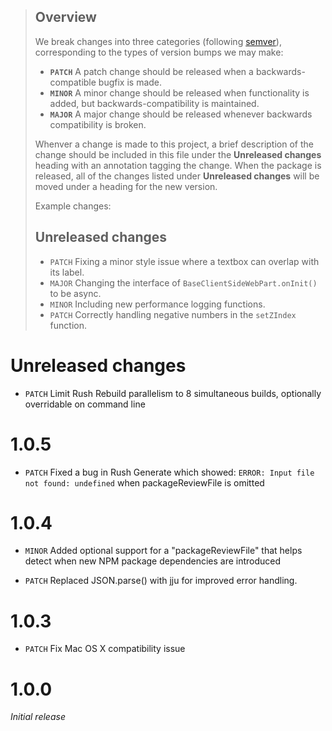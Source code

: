 > ## Overview
> We break changes into three categories (following [semver](http://semver.org/)), corresponding to the types of version
>  bumps we may make:
> - **`PATCH`** A patch change should be released when a backwards-compatible bugfix is made.
> - **`MINOR`** A minor change should be released when functionality is added, but backwards-compatibility is maintained.
> - **`MAJOR`** A major change should be released whenever backwards compatibility is broken.
>
> Whenver a change is made to this project, a brief description of the change should be included in this file under the
> **Unreleased changes** heading with an annotation tagging the change. When the package is released, all of the
> changes listed under **Unreleased changes** will be moved under a heading for the new version.
>
> Example changes:
> ## Unreleased changes
> - `PATCH` Fixing a minor style issue where a textbox can overlap with its label.
> - `MAJOR` Changing the interface of `BaseClientSideWebPart.onInit()` to be async.
> - `MINOR` Including new performance logging functions.
> - `PATCH` Correctly handling negative numbers in the `setZIndex` function.

# Unreleased changes
- `PATCH` Limit Rush Rebuild parallelism to 8 simultaneous builds, optionally overridable on command line

# 1.0.5
- `PATCH` Fixed a bug in Rush Generate which showed: `ERROR: Input file not found: undefined`
  when packageReviewFile is omitted

# 1.0.4

- `MINOR` Added optional support for a "packageReviewFile" that helps detect when new
  NPM package dependencies are introduced

- `PATCH` Replaced JSON.parse() with jju for improved error handling.

# 1.0.3

- `PATCH` Fix Mac OS X compatibility issue

# 1.0.0

*Initial release*
